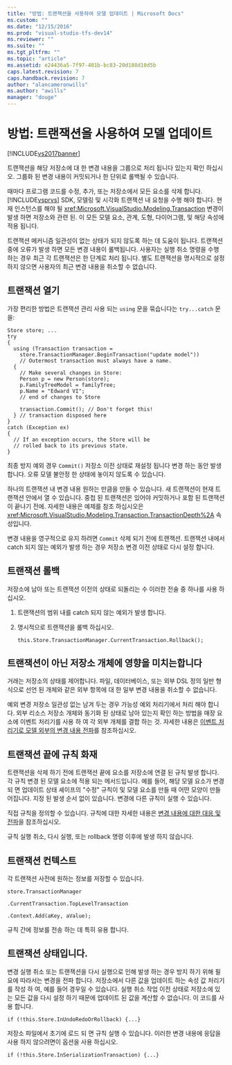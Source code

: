 ```yaml
---
title: "방법: 트랜잭션을 사용하여 모델 업데이트 | Microsoft Docs"
ms.custom: ""
ms.date: "12/15/2016"
ms.prod: "visual-studio-tfs-dev14"
ms.reviewer: ""
ms.suite: ""
ms.tgt_pltfrm: ""
ms.topic: "article"
ms.assetid: e24436a5-7f97-401b-bc83-20d188d10d5b
caps.latest.revision: 7
caps.handback.revision: 7
author: "alancameronwills"
ms.author: "awills"
manager: "douge"
---
```

# 방법: 트랜잭션을 사용하여 모델 업데이트
[!INCLUDE[vs2017banner](../code-quality/includes/vs2017banner.md)]

트랜잭션을 해당 저장소에 대 한 변경 내용을 그룹으로 처리 됩니다 있는지 확인 하십시오.  그룹화 된 변경 내용이 커밋되거나 한 단위로 롤백될 수 있습니다.  
  
 때마다 프로그램 코드를 수정, 추가, 또는 저장소에서 모든 요소를 삭제 합니다. [!INCLUDE[vsprvs](../code-quality/includes/vsprvs_md.md)] SDK, 모델링 및 시각화 트랜잭션 내 요청을 수행 해야 합니다.  현재 인스턴스를 해야 될 <xref:Microsoft.VisualStudio.Modeling.Transaction> 변경이 발생 하면 저장소와 관련 된.  이 모든 모델 요소, 관계, 도형, 다이어그램, 및 해당 속성에 적용 됩니다.  
  
 트랜잭션 메커니즘 일관성이 없는 상태가 되지 않도록 하는 데 도움이 됩니다.  트랜잭션 중에 오류가 발생 하면 모든 변경 내용이 롤백됩니다.  사용자는 실행 취소 명령을 수행 하는 경우 최근 각 트랜잭션은 한 단계로 처리 됩니다.  별도 트랜잭션을 명시적으로 설정 하지 않으면 사용자의 최근 변경 내용을 취소할 수 없습니다.  
  
## 트랜잭션 열기  
 가장 편리한 방법은 트랜잭션 관리 사용 되는 `using` 문을 묶습니다는 `try...catch` 문을:  
  
```  
Store store; ...  
try  
{  
  using (Transaction transaction =  
    store.TransactionManager.BeginTransaction("update model"))  
    // Outermost transaction must always have a name.  
  {  
    // Make several changes in Store:  
    Person p = new Person(store);  
    p.FamilyTreeModel = familyTree;  
    p.Name = "Edward VI";  
    // end of changes to Store  
  
    transaction.Commit(); // Don't forget this!  
  } // transaction disposed here  
}  
catch (Exception ex)  
{  
  // If an exception occurs, the Store will be   
  // rolled back to its previous state.  
}  
```  
  
 최종 방지 예외 경우 `Commit()` 저장소 이전 상태로 재설정 됩니다 변경 하는 동안 발생 합니다.  오류 모델 불안정 한 상태에 놓이지 않도록 수 있습니다.  
  
 하나의 트랜잭션 내 변경 내용 원하는 만큼을 만들 수 있습니다.  새 트랜잭션이 현재 트랜잭션 안에서 열 수 있습니다.  중첩 된 트랜잭션은 있어야 커밋하거나 포함 된 트랜잭션이 끝나기 전에.  자세한 내용은 예제를 참조 하십시오은 <xref:Microsoft.VisualStudio.Modeling.Transaction.TransactionDepth%2A> 속성입니다.  
  
 변경 내용을 영구적으로 유지 하려면 `Commit` 삭제 되기 전에 트랜잭션.  트랜잭션 내에서 catch 되지 않는 예외가 발생 하는 경우 저장소 변경 이전 상태로 다시 설정 합니다.  
  
## 트랜잭션 롤백  
 저장소에 남아 또는 트랜잭션 이전의 상태로 되돌리는 수 이러한 전술 중 하나를 사용 하십시오.  
  
1.  트랜잭션의 범위 내를 catch 되지 않는 예외가 발생 합니다.  
  
2.  명시적으로 트랜잭션을 롤백 하십시오.  
  
    ```  
    this.Store.TransactionManager.CurrentTransaction.Rollback();  
    ```  
  
## 트랜잭션이 아닌 저장소 개체에 영향을 미치는합니다  
 거래는 저장소의 상태를 제어합니다.  파일, 데이터베이스, 또는 외부 DSL 정의 일반 형식으로 선언 된 개체와 같은 외부 항목에 대 한 일부 변경 내용을 취소할 수 없습니다.  
  
 예외 변경 저장소 일관성 없는 남겨 두는 경우 가능성 예외 처리기에서 처리 해야 합니다.  외부 리소스 저장소 개체와 동기화 된 상태로 남아 있는지 확인 하는 방법을 매장 요소에 이벤트 처리기를 사용 하 여 각 외부 개체를 결합 하는 것.  자세한 내용은 [이벤트 처리기로 모델 외부의 변경 내용 전파](../modeling/event-handlers-propagate-changes-outside-the-model.md)를 참조하십시오.  
  
## 트랜잭션 끝에 규칙 화재  
 트랜잭션을 삭제 하기 전에 트랜잭션 끝에 요소를 저장소에 연결 된 규칙 발생 합니다.  각 규칙 변경 된 모델 요소에 적용 되는 메서드입니다.  예를 들어, 해당 모델 요소가 변경 되 면 업데이트 상태 셰이프의 "수정" 규칙이 및 모델 요소를 만들 때 어떤 모양이 만들어집니다.  지정 된 발생 순서 없이 있습니다.  변경에 다른 규칙이 실행 수 있습니다.  
  
 직접 규칙을 정의할 수 있습니다.  규칙에 대한 자세한 내용은 [변경 내용에 대한 대응 및 전파](../modeling/responding-to-and-propagating-changes.md)을 참조하십시오.  
  
 규칙 실행 취소, 다시 실행, 또는 rollback 명령 이후에 발생 하지 않습니다.  
  
## 트랜잭션 컨텍스트  
 각 트랜잭션 사전에 원하는 정보를 저장할 수 있습니다.  
  
 `store.TransactionManager`  
  
 `.CurrentTransaction.TopLevelTransaction`  
  
 `.Context.Add(aKey, aValue);`  
  
 규칙 간에 정보를 전송 하는 데 특히 유용 합니다.  
  
## 트랜잭션 상태입니다.  
 변경 실행 취소 또는 트랜잭션을 다시 실행으로 인해 발생 하는 경우 방지 하기 위해 필요에 따라서는 변경을 전파 합니다.  저장소에서 다른 값을 업데이트 하는 속성 값 처리기를 작성 하 여, 예를 들어 경우일 수 있습니다.  실행 취소 작업 이전 상태로 저장소에 있는 모든 값을 다시 설정 하기 때문에 업데이트 된 값을 계산할 수 없습니다.  이 코드를 사용 합니다.  
  
```  
if (!this.Store.InUndoRedoOrRollback) {...}  
```  
  
 저장소 파일에서 초기에 로드 되 면 규칙 실행 수 있습니다.  이러한 변경 내용에 응답을 사용 하지 않으려면이 옵션을 사용 하십시오.  
  
```  
if (!this.Store.InSerializationTransaction) {...}  
  
```